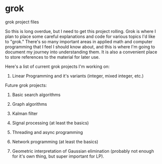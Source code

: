 # grok

grok project files

So this is long overdue, but I need to get this project rolling.  Grok is where I plan to place some careful explanations and code for various topics I'd like to "grok."  There's so many important areas in applied math and computer programming that I feel I should know about, and this is where I'm going to document my journey into understanding them.  It is also a convenient place to store references to the material for later use.

Here's a list of current grok projects I'm working on:

1. Linear Programming and it's variants (integer, mixed integer, etc.)

Future grok projects:

1. Basic search algorithms

2. Graph algorithms

3. Kalman filter

4. Signal processing (at least the basics)

5. Threading and async programming

6. Network programming (at least the basics)

7. Geometric interpretation of Gaussian elimination (probably not enough for it's own thing, but super important for LP).
